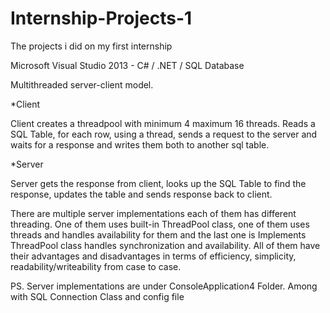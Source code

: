 # Internship-Projects-1
The projects i did on my first internship

Microsoft Visual Studio 2013 -  C# / .NET / SQL Database

Multithreaded server-client model.

*Client

  Client creates a threadpool with minimum 4 maximum 16 threads. Reads a SQL Table, for each row, using a thread, sends a request to the server and waits for a response and writes them both to another sql table.

*Server
  
  Server gets the response from client, looks up the SQL Table to find the response, updates the table and sends response back to client.

  There are multiple server implementations each of them has different threading. One of them uses built-in ThreadPool class, one of them uses threads and handles availability for them and the last one is Implements ThreadPool class handles synchronization and availability. All of them have their advantages and disadvantages in terms of efficiency, simplicity, readability/writeability from case to case.

PS. Server implementations are under ConsoleApplication4 Folder. Among with SQL Connection Class and config file

